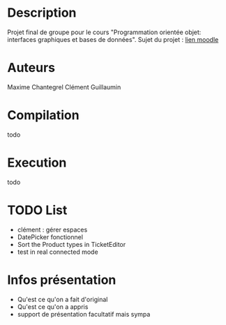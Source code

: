 # Description

Projet final de groupe pour le cours "Programmation orientée objet: interfaces graphiques et bases de données".
Sujet du projet : [lien moodle](https://moodle2425.centralelille.fr/pluginfile.php/23913/mod_resource/content/4/le3_poo_projet.pdf)

# Auteurs

Maxime Chantegrel
Clément Guillaumin

# Compilation
todo 

# Execution
todo


# TODO List

- clément : gérer espaces
- DatePicker fonctionnel
- Sort the Product types in TicketEditor
- test in real connected mode

# Infos présentation

- Qu'est ce qu'on a fait d'original
- Qu'est ce qu'on a appris
- support de présentation facultatif mais sympa